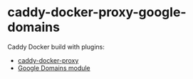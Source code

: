 # caddy-docker-proxy-google-domains

Caddy Docker build with plugins:

- [caddy-docker-proxy](https://github.com/lucaslorentz/caddy-docker-proxy)
- [Google Domains module](https://github.com/caddy-dns/google-domains)
